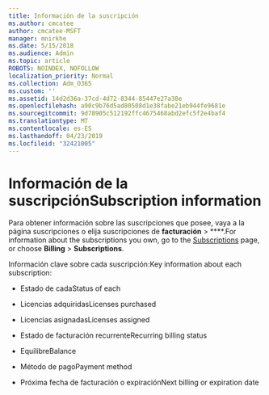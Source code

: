 ```yaml
---
title: Información de la suscripción
ms.author: cmcatee
author: cmcatee-MSFT
manager: mnirkhe
ms.date: 5/15/2018
ms.audience: Admin
ms.topic: article
ROBOTS: NOINDEX, NOFOLLOW
localization_priority: Normal
ms.collection: Adm_O365
ms.custom: ''
ms.assetid: 14d2d36a-37cd-4d72-8344-85447e27a38e
ms.openlocfilehash: a90c9b76d5ad80508d1e38fabe21eb944fe9681e
ms.sourcegitcommit: 9d78905c512192ffc4675468abd2efc5f2e4baf4
ms.translationtype: MT
ms.contentlocale: es-ES
ms.lasthandoff: 04/23/2019
ms.locfileid: "32421005"
---
```

# <a name="subscription-information"></a><span data-ttu-id="74722-102">Información de la suscripción</span><span class="sxs-lookup"><span data-stu-id="74722-102">Subscription information</span></span>

<span data-ttu-id="74722-103">Para obtener información sobre las suscripciones que posee, vaya a [](https://go.microsoft.com/fwlink/p/?linkid=842054) la página suscripciones o elija suscripciones de **facturación** \> \*\*\*\*.</span><span class="sxs-lookup"><span data-stu-id="74722-103">For information about the subscriptions you own, go to the [Subscriptions](https://go.microsoft.com/fwlink/p/?linkid=842054) page, or choose **Billing** \> **Subscriptions**.</span></span>
  
<span data-ttu-id="74722-104">Información clave sobre cada suscripción:</span><span class="sxs-lookup"><span data-stu-id="74722-104">Key information about each subscription:</span></span>
  
- <span data-ttu-id="74722-105">Estado de cada</span><span class="sxs-lookup"><span data-stu-id="74722-105">Status of each</span></span>
    
- <span data-ttu-id="74722-106">Licencias adquiridas</span><span class="sxs-lookup"><span data-stu-id="74722-106">Licenses purchased</span></span>
    
- <span data-ttu-id="74722-107">Licencias asignadas</span><span class="sxs-lookup"><span data-stu-id="74722-107">Licenses assigned</span></span>
    
- <span data-ttu-id="74722-108">Estado de facturación recurrente</span><span class="sxs-lookup"><span data-stu-id="74722-108">Recurring billing status</span></span>
    
- <span data-ttu-id="74722-109">Equilibre</span><span class="sxs-lookup"><span data-stu-id="74722-109">Balance</span></span>
    
- <span data-ttu-id="74722-110">Método de pago</span><span class="sxs-lookup"><span data-stu-id="74722-110">Payment method</span></span>
    
- <span data-ttu-id="74722-111">Próxima fecha de facturación o expiración</span><span class="sxs-lookup"><span data-stu-id="74722-111">Next billing or expiration date</span></span>
    

